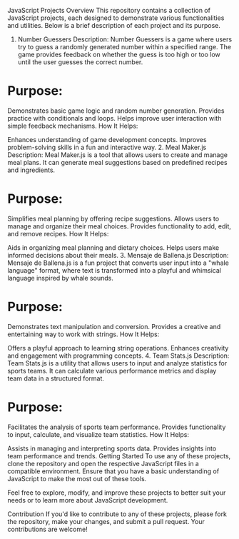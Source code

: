  JavaScript Projects
Overview
This repository contains a collection of JavaScript projects, each designed to demonstrate various functionalities and utilities. Below is a brief description of each project and its purpose.

1. Number Guessers
Description: Number Guessers is a game where users try to guess a randomly generated number within a specified range. The game provides feedback on whether the guess is too high or too low until the user guesses the correct number.

# Purpose:

Demonstrates basic game logic and random number generation.
Provides practice with conditionals and loops.
Helps improve user interaction with simple feedback mechanisms.
How It Helps:

Enhances understanding of game development concepts.
Improves problem-solving skills in a fun and interactive way.
2. Meal Maker.js
Description: Meal Maker.js is a tool that allows users to create and manage meal plans. It can generate meal suggestions based on predefined recipes and ingredients.

# Purpose:

Simplifies meal planning by offering recipe suggestions.
Allows users to manage and organize their meal choices.
Provides functionality to add, edit, and remove recipes.
How It Helps:

Aids in organizing meal planning and dietary choices.
Helps users make informed decisions about their meals.
3. Mensaje de Ballena.js
Description: Mensaje de Ballena.js is a fun project that converts user input into a "whale language" format, where text is transformed into a playful and whimsical language inspired by whale sounds.

# Purpose:

Demonstrates text manipulation and conversion.
Provides a creative and entertaining way to work with strings.
How It Helps:

Offers a playful approach to learning string operations.
Enhances creativity and engagement with programming concepts.
4. Team Stats.js
Description: Team Stats.js is a utility that allows users to input and analyze statistics for sports teams. It can calculate various performance metrics and display team data in a structured format.

# Purpose:

Facilitates the analysis of sports team performance.
Provides functionality to input, calculate, and visualize team statistics.
How It Helps:

Assists in managing and interpreting sports data.
Provides insights into team performance and trends.
Getting Started
To use any of these projects, clone the repository and open the respective JavaScript files in a compatible environment. Ensure that you have a basic understanding of JavaScript to make the most out of these tools.

Feel free to explore, modify, and improve these projects to better suit your needs or to learn more about JavaScript development.

Contribution
If you'd like to contribute to any of these projects, please fork the repository, make your changes, and submit a pull request. Your contributions are welcome!
